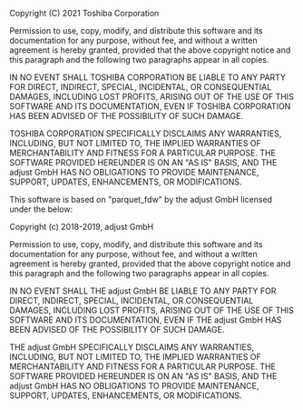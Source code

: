 Copyright (C) 2021 Toshiba Corporation

Permission to use, copy, modify, and distribute this software and its documentation for any purpose, without fee, and without a written agreement is hereby granted, provided that the above copyright notice and this paragraph and the following two paragraphs appear in all copies.

IN NO EVENT SHALL TOSHIBA CORPORATION BE LIABLE TO ANY PARTY FOR DIRECT, INDIRECT, SPECIAL, INCIDENTAL, OR CONSEQUENTIAL DAMAGES, INCLUDING LOST PROFITS, ARISING OUT OF THE USE OF THIS SOFTWARE AND ITS DOCUMENTATION, EVEN IF TOSHIBA CORPORATION  HAS BEEN ADVISED OF THE POSSIBILITY OF SUCH DAMAGE.

TOSHIBA CORPORATION SPECIFICALLY DISCLAIMS ANY WARRANTIES, INCLUDING, BUT NOT LIMITED TO, THE IMPLIED WARRANTIES OF MERCHANTABILITY AND FITNESS FOR A PARTICULAR PURPOSE. THE SOFTWARE PROVIDED HEREUNDER IS ON AN "AS IS" BASIS, AND THE adjust GmbH HAS NO OBLIGATIONS TO PROVIDE MAINTENANCE, SUPPORT, UPDATES, ENHANCEMENTS, OR MODIFICATIONS.


This software is based on "parquet_fdw" by the adjust GmbH licensed under the below:

Copyright (c) 2018-2019, adjust GmbH

Permission to use, copy, modify, and distribute this software and its documentation for any purpose, without fee, and without a written agreement is hereby granted, provided that the above copyright notice and this paragraph and the following two paragraphs appear in all copies.

IN NO EVENT SHALL THE adjust GmbH BE LIABLE TO ANY PARTY FOR DIRECT, INDIRECT, SPECIAL, INCIDENTAL, OR CONSEQUENTIAL DAMAGES, INCLUDING LOST PROFITS, ARISING OUT OF THE USE OF THIS SOFTWARE AND ITS DOCUMENTATION, EVEN IF THE adjust GmbH HAS BEEN ADVISED OF THE POSSIBILITY OF SUCH DAMAGE.

THE adjust GmbH SPECIFICALLY DISCLAIMS ANY WARRANTIES, INCLUDING, BUT NOT LIMITED TO, THE IMPLIED WARRANTIES OF MERCHANTABILITY AND FITNESS FOR A PARTICULAR PURPOSE. THE SOFTWARE PROVIDED HEREUNDER IS ON AN "AS IS" BASIS, AND THE adjust GmbH HAS NO OBLIGATIONS TO PROVIDE MAINTENANCE, SUPPORT, UPDATES, ENHANCEMENTS, OR MODIFICATIONS.
